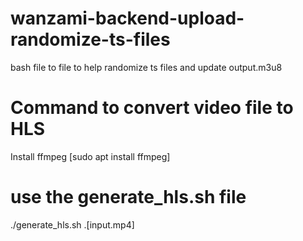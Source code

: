# wanzami-backend-upload-randomize-ts-files
bash file to file to help randomize ts files and update output.m3u8

# Command to convert video file to HLS
Install ffmpeg [sudo apt install ffmpeg]

# use the generate_hls.sh file
./generate_hls.sh .[input.mp4]
